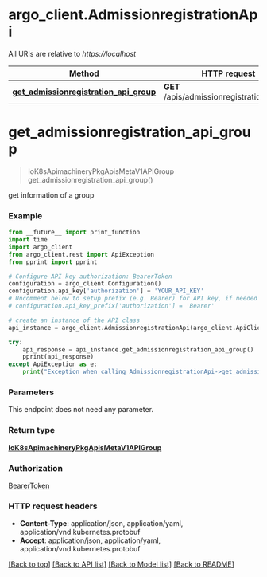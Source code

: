# argo_client.AdmissionregistrationApi

All URIs are relative to *https://localhost*

Method | HTTP request | Description
------------- | ------------- | -------------
[**get_admissionregistration_api_group**](AdmissionregistrationApi.md#get_admissionregistration_api_group) | **GET** /apis/admissionregistration.k8s.io/ | 


# **get_admissionregistration_api_group**
> IoK8sApimachineryPkgApisMetaV1APIGroup get_admissionregistration_api_group()



get information of a group

### Example
```python
from __future__ import print_function
import time
import argo_client
from argo_client.rest import ApiException
from pprint import pprint

# Configure API key authorization: BearerToken
configuration = argo_client.Configuration()
configuration.api_key['authorization'] = 'YOUR_API_KEY'
# Uncomment below to setup prefix (e.g. Bearer) for API key, if needed
# configuration.api_key_prefix['authorization'] = 'Bearer'

# create an instance of the API class
api_instance = argo_client.AdmissionregistrationApi(argo_client.ApiClient(configuration))

try:
    api_response = api_instance.get_admissionregistration_api_group()
    pprint(api_response)
except ApiException as e:
    print("Exception when calling AdmissionregistrationApi->get_admissionregistration_api_group: %s\n" % e)
```

### Parameters
This endpoint does not need any parameter.

### Return type

[**IoK8sApimachineryPkgApisMetaV1APIGroup**](IoK8sApimachineryPkgApisMetaV1APIGroup.md)

### Authorization

[BearerToken](../README.md#BearerToken)

### HTTP request headers

 - **Content-Type**: application/json, application/yaml, application/vnd.kubernetes.protobuf
 - **Accept**: application/json, application/yaml, application/vnd.kubernetes.protobuf

[[Back to top]](#) [[Back to API list]](../README.md#documentation-for-api-endpoints) [[Back to Model list]](../README.md#documentation-for-models) [[Back to README]](../README.md)

